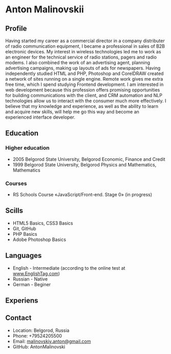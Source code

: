 # Anton Malinovskii
## Profile
Having started my career as a commercial director in a company distributer of radio communication equipment, I became a professional in sales of B2B electronic devices.
My interest in wireless technologies led me to work as an engineer for the technical service of radio stations, pagers and radio modems.
I also combined the work of an advertising agent, planning advertising campaigns, making up layouts of ads for newspapers.
Having independently studied HTML and PHP, Photoshop and CorelDRAW created a network of sites running on a single engine.
Remote work gives me extra free time, which I spend studying Frontend development.
I am interested in web development because this profession offers promising opportunities for building communications with the client, and CRM automation and NLP technologies allow us to interact with the consumer much more effectively.
I believe that my knowledge and experience, as well as the ability to learn and acquire new skills, will help me go this way and become an experienced interface developer.

## Education
### Higher education
* 2005 Belgorod State University, Belgorod
Economic, Finance and Credit
* 1999 Belgorod State University, Belgorod
Physics and Mathematics, Mathematics

### Courses
* RS Schools Course «JavaScript/Front-end. Stage 0» (in progress)

## Scills
* HTML5 Basics, CSS3 Basics
* Git, GitHub
* PHP Basics
* Adobe Photoshop Basics

## Languages
* English - Intermediate (according to the online test at www.EnglishTag.com)
* Russian - Native
* German - Beginer

## Experiens
## Contact
* Location: Belgorod, Russia
* Phone: +79524205500
* Email: malinovskiy.anton@gmail.com
* GitHub: AntonMalinovski
